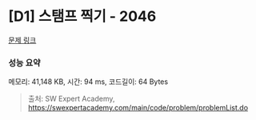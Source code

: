 # [D1] 스탬프 찍기 - 2046 

[문제 링크](https://swexpertacademy.com/main/code/problem/problemDetail.do?contestProbId=AV5QKdT6AyYDFAUq) 

### 성능 요약

메모리: 41,148 KB, 시간: 94 ms, 코드길이: 64 Bytes



> 출처: SW Expert Academy, https://swexpertacademy.com/main/code/problem/problemList.do